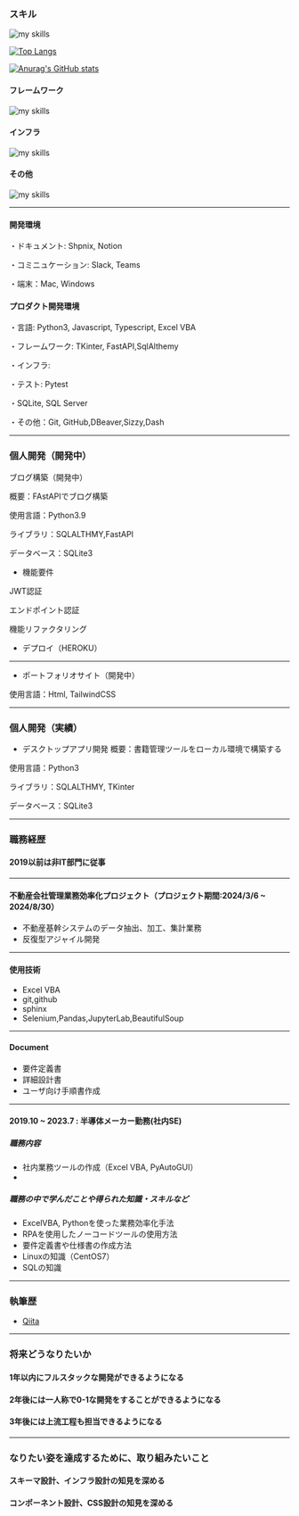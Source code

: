 ### スキル

<img alt="my skills" src="https://skillicons.dev/icons?theme=dark&perline=7&i=html,css,js,ts,python,vba" />

[![Top Langs](https://github-readme-stats.vercel.app/api/top-langs/?username=TA1851)](https://github.com/anuraghazra/github-readme-stats)

[![Anurag's GitHub stats](https://github-readme-stats.vercel.app/api?username=TA1851)](https://github.com/anuraghazra/github-readme-stats)

#### フレームワーク

<img alt="my skills" src="https://skillicons.dev/icons?theme=dark&perline=7&i=tailwind,vue,nuxt,fastapi"/>

#### インフラ

<img alt="my skills" src="https://skillicons.dev/icons?theme=dark&perline=7&i=docker,vite,vercel" />

#### その他

<img alt="my skills" src="https://skillicons.dev/icons?theme=dark&perline=7&i=figma,github,sqlite," />

---
#### 開発環境
・ドキュメント: Shpnix, Notion

・コミニュケーション: Slack, Teams

・端末：Mac, Windows

#### プロダクト開発環境
・言語: Python3, Javascript, Typescript, Excel VBA

・フレームワーク: TKinter, FastAPI,SqlAlthemy

・インフラ: 

・テスト: Pytest

・SQLite, SQL Server

・その他：Git, GitHub,DBeaver,Sizzy,Dash

---
### 個人開発（開発中）

ブログ構築（開発中）

概要：FAstAPIでブログ構築

使用言語：Python3.9

ライブラリ：SQLALTHMY,FastAPI

データベース：SQLite3

- 機能要件

JWT認証

エンドポイント認証

機能リファクタリング

- デプロイ（HEROKU）

---
- ポートフォリオサイト（開発中）

使用言語：Html, TailwindCSS

---
### 個人開発（実績）
- デスクトップアプリ開発
概要：書籍管理ツールをローカル環境で構築する

使用言語：Python3

ライブラリ：SQLALTHMY, TKinter

データベース：SQLite3

---
### 職務経歴
#### 2019以前は非IT部門に従事

---
#### 不動産会社管理業務効率化プロジェクト（プロジェクト期間:2024/3/6 ~ 2024/8/30）
- 不動産基幹システムのデータ抽出、加工、集計業務
- 反復型アジャイル開発
---
#### 使用技術
- Excel VBA
- git,github
- sphinx
- Selenium,Pandas,JupyterLab,BeautifulSoup
---
#### Document
- 要件定義書
- 詳細設計書
- ユーザ向け手順書作成

---
#### 2019.10 ~ 2023.7 : 半導体メーカー勤務(社内SE)
##### 職務内容
- 社内業務ツールの作成（Excel VBA, PyAutoGUI）
- 
##### 職務の中で学んだことや得られた知識・スキルなど
- ExcelVBA, Pythonを使った業務効率化手法
- RPAを使用したノーコードツールの使用方法
- 要件定義書や仕様書の作成方法
- Linuxの知識（CentOS7）
- SQLの知識
---
### 執筆歴
- [Qiita](https://qiita.com/TA6335)
---
### 将来どうなりたいか
#### 1年以内にフルスタックな開発ができるようになる
#### 2年後には一人称で0-1な開発をすることができるようになる
#### 3年後には上流工程も担当できるようになる
---
### なりたい姿を達成するために、取り組みたいこと
#### スキーマ設計、インフラ設計の知見を深める
#### コンポーネント設計、CSS設計の知見を深める

